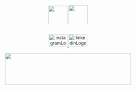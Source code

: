 


<div align="center">
  <img src="https://github.com/eurodolfolopes/eurodolfolopes/assets/165463143/c03c2a92-ba39-44c6-913c-27b7ccbd7ba0" width="60" height="58">
  <img src="https://icons.veryicon.com/png/o/miscellaneous/20-classification-function-icon/8_8-artificial-intelligence.png" width="60" height="60">
  
</div>

## 

<div align="center">
    <a href="https://www.instagram.com/iamzeski/" target="_blank">
      <img src="https://raw.githubusercontent.com/maurodesouza/profile-readme-generator/master/src/assets/icons/social/instagram/default.svg" width="59" height="40" alt="instagramLogo"  />
    </a>
    <a href="https://www.linkedin.com/in/eurodolfolopes/" target="_blank">
      <img src="https://raw.githubusercontent.com/maurodesouza/profile-readme-generator/master/src/assets/icons/social/linkedin/default.svg" width="59" height="40" alt="linkedinLogo"  />
    </a>

    
</div><br>

<div align="center">

<img src="https://static.boredpanda.com/blog/wp-content/uploads/2020/12/Hey-Pandas-Post-The-Most-Satisfying-GIF-You-Know-5fe5caedbac11__605.gif" width="400" height="100">
  
</div>
